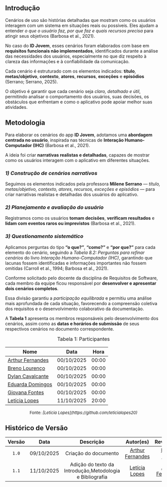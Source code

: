 ## Introdução
Cenários de uso são histórias detalhadas que mostram como os usuários interagem com um sistema em situações reais ou possíveis. Eles ajudam a entender *o que o usuário faz, por que faz e quais recursos precisa* para atingir seus objetivos (Barbosa et al., 2021).

No caso do **ID Jovem**, esses cenários foram elaborados com base em **requisitos funcionais não implementados**, identificados durante a análise das necessidades dos usuários, especialmente no que diz respeito à clareza das informações e à confiabilidade da comunicação.

Cada cenário é estruturado com os elementos indicados: **título**, **metas/objetivo**, **contexto**, **atores**, **recursos**, **exceções** e **episódios** (Serrano; Serrano, 2025).

O objetivo é garantir que cada cenário seja *claro, detalhado e útil*, permitindo analisar o comportamento dos usuários, suas decisões, os obstáculos que enfrentam e como o aplicativo pode apoiar melhor suas atividades.

## Metodologia

Para elaborar os cenários do app **ID Jovem**, adotamos uma **abordagem centrada no usuário**, inspirada nas técnicas de **Interação Humano-Computador (IHC)** (Barbosa et al., 2021).

A ideia foi criar **narrativas realistas e detalhadas**, capazes de mostrar como os usuários interagem com o aplicativo em diferentes situações.

### *1) Construção de cenários narrativos*

Seguimos os elementos indicados pela professora **Milene Serrano** — *título, metas/objetivo, contexto, atores, recursos, exceções e episódios* — para criar narrativas realistas e detalhadas dos usuários do aplicativo.

### *2) Planejamento e avaliação do usuário*

Registramos como os usuários **tomam decisões**, **verificam resultados** e **lidam com eventos raros ou imprevistos** (Barbosa et al., 2021).

### *3) Questionamento sistemático*

Aplicamos perguntas do tipo **“o que?”**, **“como?”** e **“por que?”** para cada elemento do cenário, seguindo a *Tabela 8.2: Perguntas para refinar cenários* do livro *Interação Humano-Computador (IHC)*, garantindo que lacunas fossem identificadas e informações importantes não fossem omitidas (Carroll et al., 1994; Barbosa et al., 2021).

Conforme solicitado pelo docente da disciplina de Requisitos de Software, cada membro da equipe ficou responsável por **desenvolver e apresentar dois cenários completos**.

Essa divisão garantiu a *participação equilibrada* e permitiu uma análise mais aprofundada de cada situação, favorecendo a compreensão coletiva dos requisitos e o desenvolvimento colaborativo da documentação.

A **Tabela 1** apresenta os membros responsáveis pelo desenvolvimento dos cenários, assim como as **datas e horários de submissão** de seus respectivos cenários no documento correspondente.

<font size="3"><p style="text-align: center">Tabela 1: Participantes</p></font>
<div align="center">
<table>
<thead>
<tr>
<th>Nome</th>
<th>Data</th>
<th>Hora</th>
</tr>
</thead>
<tbody>
<tr>
<td><a href="https://github.com/arthurfernandesj">Arthur Fernandes</a></td>
<td>00/10/2025</td>
<td>00:00</td>
</tr>
<tr>
<td><a href="https://github.com/BrenoLTeixeira">Breno Lourenço</a></td>
<td>00/10/2025</td>
<td>00:00</td>
</tr>
<tr>
<td><a href="https://github.com/dylancavalcante">Dylan Cavalcante</a></td>
<td>00/10/2025</td>
<td>00:00</td>
</tr>
<tr>
<td><a href="https://github.com/eduardar0">Eduarda Domingos</a></td>
<td>00/10/2025</td>
<td>00:00</td>
</tr>
<tr>
<td><a href="https://github.com/GiovanaFontesS">Giovana Fontes</a></td>
<td>00/10/2025</td>
<td>00:00</td>
</tr>
<tr>
<td><a href="https://github.com/leticialopes20">Letícia Lopes</a></td>
<td>11/10/2025</td>
<td>20:00</td>
</tr>
</tbody>
</table>
</div>
<font size="2"><p style="text-align: center">Fonte: <i>[Leticia Lopes](https://github.com/leticialopes20)</i> </p></font>










## Histórico de Versão
| Versão | Data | Descrição | Autor(es) | Revisor(es) |
| :----: | :--------: | :------------------: | :----------------------------------------------------------------------------------------: | :-------------------------------------------: |
| `1.0` | 09/10/2025 | Criação do documento | [Arthur Fernandes](https://github.com/arthurfernandesj) | [Letícia Lopes ](https://github.com/leticialopes20) |
| `1.1` | 11/10/2025 | Adição do texto da Introdução,Metodologia e Bibliografia | [Letícia Lopes](https://github.com/leticialopes20) | [Arthur Fernandes](https://github.com/arthurfernandesj) |

